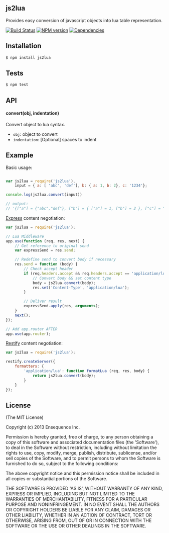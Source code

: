 ## js2lua

Provides easy conversion of javascript objects into lua table representation.

[![Build Status](https://travis-ci.org/Ensequence/js2lua.png)](https://travis-ci.org/Ensequence/js2lua)
[![NPM version](https://badge.fury.io/js/js2lua.png)](http://badge.fury.io/js/js2lua)
[![Dependencies](https://gemnasium.com/Ensequence/js2lua.png)](https://gemnasium.com/Ensequence/js2lua)

## Installation

```bash
$ npm install js2lua
```

## Tests

```bash
$ npm test
```

## API

#### convert(obj, indentation)

Convert object to lua syntax.

* `obj`: object to convert
* `indentation`: [Optional] spaces to indent

## Example

Basic usage:

```javascript

var js2lua = require('js2lua'),
    input = { a: [ 'abc', 'def'], b: { a: 1, b: 2}, c: '1234'};

console.log(js2lua.convert(input))

// output:
// '{["a"] = {"abc","def"}, ["b"] = { ["a"] = 1, ["b"] = 2 }, ["c"] = "1234" }

```

[Express](https://github.com/visionmedia/express) content negotiation:

```javascript
var js2lua = require('js2lua');

// Lua Middleware
app.use(function (req, res, next) {
    // Get reference to original send
    var expressSend = res.send;

    // Redefine send to convert body if necessary
    res.send = function (body) {
        // Check accept header
        if (req.headers.accept && req.headers.accept == 'application/lua') {
            // Convert body && set content type
            body = js2lua.convert(body);
            res.set('Content-Type', 'application/lua');
        }

        // Deliver result
        expressSend.apply(res, arguments);
    }
    next();
});

// Add app.router AFTER
app.use(app.router);
```

[Restify](https://github.com/mcavage/node-restify/) content negotiation:

```javascript
var js2lua = require('js2lua');

restify.createServer({
    formatters: {
        'application/lua': function formatLua (req, res, body) {
            return js2lua.convert(body);
        }
    }
});
```

## License

(The MIT License)

Copyright (c) 2013 Ensequence Inc.

Permission is hereby granted, free of charge, to any person obtaining a copy of this software and associated documentation files (the 'Software'), to deal in the Software without restriction, including without limitation the rights to use, copy, modify, merge, publish, distribute, sublicense, and/or sell copies of the Software, and to permit persons to whom the Software is furnished to do so, subject to the following conditions:

The above copyright notice and this permission notice shall be included in all copies or substantial portions of the Software.

THE SOFTWARE IS PROVIDED 'AS IS', WITHOUT WARRANTY OF ANY KIND, EXPRESS OR IMPLIED, INCLUDING BUT NOT LIMITED TO THE WARRANTIES OF MERCHANTABILITY, FITNESS FOR A PARTICULAR PURPOSE AND NONINFRINGEMENT. IN NO EVENT SHALL THE AUTHORS OR COPYRIGHT HOLDERS BE LIABLE FOR ANY CLAIM, DAMAGES OR OTHER LIABILITY, WHETHER IN AN ACTION OF CONTRACT, TORT OR OTHERWISE, ARISING FROM, OUT OF OR IN CONNECTION WITH THE SOFTWARE OR THE USE OR OTHER DEALINGS IN THE SOFTWARE.